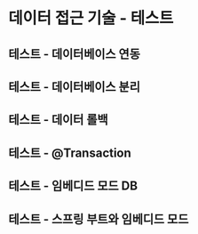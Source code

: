 # 데이터 접근 기술 - 테스트

## 테스트 - 데이터베이스 연동

## 테스트 - 데이터베이스 분리

## 테스트 - 데이터 롤백

## 테스트 - @Transaction

## 테스트 - 임베디드 모드 DB

## 테스트 - 스프링 부트와 임베디드 모드